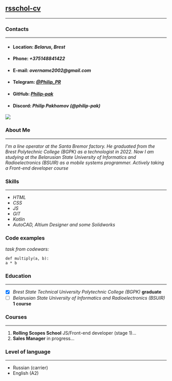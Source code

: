 ## [rsschol-cv]()
***
### **Contacts**
***
* #### **Location:**  _Belarus, Brest_
* #### **Phone:** _+375148841422_
* #### **E-mail:** _overname2002@gmail.com_
* #### **Telegram:** _[@Philip_PR](https://t.me/Philip_PR)_
* #### **GitHub:** _[Philip-pak](https://github.com/Philip-pak)_
* #### **Discord:** _Philip Pakhomov (@philip-pak)_
![](https://i.ibb.co/cy4wFpH/20220811-135755.jpg)
### **About Me**
---
*I'm a line operator at the Santa Bremor factory. He graduated from the Brest Polytechnic College (BGPK) as a technologist in 2022. Now I am studying at the Belarusian State University of Informatics and Radioelectronics (BSUIR) as a mobile systems programmer. Actively taking a Front-end developer course*

### **Skills**
---
* *HTML*
* *CSS*
* *JS*
* *GIT*
* *Kotlin*
* *AutoCAD, Altium Designer and some Solidworks*

### **Code examples**
*task from codewars:*
```
def multiply(a, b):
a * b
```
### **Education**
***
- [x] *Brest State Technical University Polytechnic College (BGPK)* **graduate**
- [ ] *Belarusian State University of Informatics and Radioelectronics (BSUIR)*  **1 course**
### **Courses**
---
1. **Rolling Scopes School** JS/Front-end developer (stage 1)...
2. **Sales Manager** in progress...
### **Level of language**
---
* Russian (carrier)
* English (A2)


